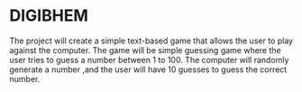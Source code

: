 # DIGIBHEM
The project will create a simple text-based game that allows the user to play against the computer. The game will be simple guessing game where the user tries to guess a number between 1 to 100. The computer will randomly generate a number ,and the user will have 10 guesses to guess the correct number.
